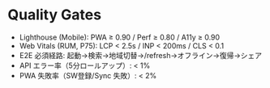 # Quality Gates

- Lighthouse (Mobile): PWA ≥ 0.90 / Perf ≥ 0.80 / A11y ≥ 0.90
- Web Vitals (RUM, P75): LCP < 2.5s / INP < 200ms / CLS < 0.1
- E2E 必須経路: 起動→検索→地域切替→/refresh→オフライン→復帰→シェア
- API エラー率（5分ロールアップ）: < 1%
- PWA 失敗率（SW登録/Sync 失敗）: < 2%
